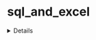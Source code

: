 # sql_and_excel

<details>

|Project|
|-----:|---------------|
| SQL       |
| Excel     |

</details>
